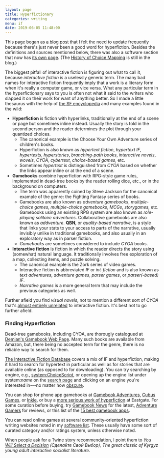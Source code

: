 ```yaml
---
layout: page
title: Hyperfictionary
categories: writing
menu: if
date: 2019-06-05 11:48:00
---
```

This page began as [a blog post](/blog/2016/10/19/state-of-hyperfiction/) that I felt the need to update frequently because there's just never been a good word for hyperfiction.  Besides the definitions and sources mentioned below, there was also a software section that now has [its own page](/tools/hyperfic/software.html).  (The [History of Choice Mapping](/blog/2017/10/27/history-of-choice-mapping/) is still in the blog.)

The biggest pitfall of interactive fiction is figuring out what to call it, because *interactive fiction* is a uselessly generic term.  The many bad names for interactive fiction frequently imply that a work is a literary form when it's really a computer game, or vice versa.  What any particular term in the hyperfictionary says to you is often not what it said to the writers who slapped it on their work for want of anything better.  So I made a little thesaurus with the help of [the SF encyclopedia](http://www.sf-encyclopedia.com/entry/gamebook) and many examples found in the wild:

* **Hyperfiction** is fiction with hyperlinks, traditionally at the end of a scene or page but sometimes inline instead.  Usually the story is told in the second person and the reader determines the plot through your quantized choices.
  * The canonical example is the Choose Your Own Adventure series of children's books.
  * Hyperfiction is also known as *hypertext fiction*, *hypertext IF*, *hypertexts*, *hyperstories*, *branching-path books*, *interactive novels*, *wovels*, *CYOA*, *cybertext*, *choice-based games*, etc.
  * Sometimes *hypertext* is distinguished from *CYOA* based on whether the links appear inline or at the end of a scene.
* **Gamebooks** combine hyperfiction with RPG-style game rules, implemented in dead-tree books by the reader rolling dice, etc., or in the background on computers.
  * The term was apparently coined by Steve Jackson for the canonical example of the genre:  the Fighting Fantasy series of books.
  * Gamebooks are also known as *adventure gamebooks*, *multiple-choice games*, *multiple-choice gamebooks*, *MCGs*, *storygames*, etc.  Gamebooks using an existing RPG system are also known as *role-playing solitaire adventures*.  Collaborative gamebooks are also known as *addventure*.  **QBN**, or *quality-based narrative*, is a style that links your stats to your access to parts of the narrative, usually invisibly unlike in traditional gamebooks, and also usually in an exploratory way as in parser fiction.
  * *Gamebooks* are sometimes considered to include *CYOA* books. 
* **Interactive fiction** is fiction in which the reader directs the story using (somewhat) natural language.  It traditionally involves free exploration of a map, collecting items, and puzzle solving.
  * The canonical example is the Zork series of video games.
  * Interactive fiction is abbreviated *IF* or *int-fiction* and is also known as *text adventures*, *adventure games*, *parser games*, or *parser(-based) IF*.
  * *Narrative games* is a more general term that may include the previous categories as well.

Further afield you find *visual novels*, not to mention a different sort of *CYOA* that's [almost entirely unrelated](/blog/2018/06/24/cyoa-whazzit/) to interactive fiction.  It's best not to go further afield.

### Finding Hyperfiction

Dead-tree gamebooks, including CYOA, are thorougly catalogued at [Demian's Gamebook Web Page](https://gamebooks.org).  Many such books are available from Amazon, but, there being no accepted term for the genre, there is no reliable way to search for them.

[The Interactive Fiction Database](http://ifdb.tads.org) covers a mix of IF and hyperfiction, making it hard to search for hypertext in particular as well as for stories that are available online (as opposed to for downloading).  You can try searching by engine, e.g., [system:ChoiceScript](http://ifdb.tads.org/search?searchfor=system%3AChoiceScript&searchgo=Search+Games), or opening up the engine list under system:*name* on the [search page](http://ifdb.tads.org/search?game) and clicking on an engine you're interested in---no matter how [obscure](https://ifdb.tads.org/viewgame?id=ig3zbeoqfv4v1xl8).

You can shop for phone app gamebooks at [Gamebook Adventures](http://gamebookadventures.com/gamebooks/), [Cubus Games](http://www.cubusgames.com), or [Inkle](http://www.inklestudios.com/), or buy a [more serious work of hyperfiction](http://www.eastgate.com/catalog/Fiction.html) at Eastgate.  For some curation before buying, try [Gamebook News](http://gamebooknews.com) for the latest, [Adventure Gamers](http://www.adventuregamers.com) for reviews, or this list of the [15 best gamebook apps](https://www.tomsguide.com/us/pictures-story/1259-best-gamebook-apps.html).

You can read online games at several community-oriented hyperfiction writing websites noted in my [software list](/tools/hyperfic/software.html).  These usually have some sort of curated category and/or ratings system, unless otherwise noted.

When people ask for a Twine story recommendation, I point them to *[You Will Select a Decision](https://selectadecision.info) (Сделайте Свой Выбор), The great classic of Kyrgyz young adult interactive socialist literature*.
